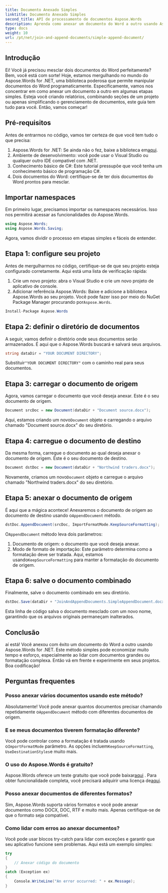 ```yaml
---
title: Documento Anexado Simples
linktitle: Documento Anexado Simples
second_title: API de processamento de documentos Aspose.Words
description: Aprenda como anexar um documento do Word a outro usando Aspose.Words for .NET neste guia passo a passo abrangente.
type: docs
weight: 10
url: /pt/net/join-and-append-documents/simple-append-document/
---
```

## Introdução

Ei! Você já precisou mesclar dois documentos do Word perfeitamente? Bem, você está com sorte! Hoje, estamos mergulhando no mundo do Aspose.Words for .NET, uma biblioteca poderosa que permite manipular documentos do Word programaticamente. Especificamente, vamos nos concentrar em como anexar um documento a outro em algumas etapas simples. Esteja você criando relatórios, combinando seções de um projeto ou apenas simplificando o gerenciamento de documentos, este guia tem tudo para você. Então, vamos começar!

## Pré-requisitos

Antes de entrarmos no código, vamos ter certeza de que você tem tudo o que precisa:

1.  Aspose.Words for .NET: Se ainda não o fez, baixe a biblioteca em[aqui](https://releases.aspose.com/words/net/).
2. Ambiente de desenvolvimento: você pode usar o Visual Studio ou qualquer outro IDE compatível com .NET.
3. Conhecimento básico de C#: Este tutorial pressupõe que você tenha um conhecimento básico de programação C#.
4. Dois documentos do Word: certifique-se de ter dois documentos do Word prontos para mesclar.

## Importar namespaces

Em primeiro lugar, precisamos importar os namespaces necessários. Isso nos permitirá acessar as funcionalidades do Aspose.Words.

```csharp
using Aspose.Words;
using Aspose.Words.Saving;
```

Agora, vamos dividir o processo em etapas simples e fáceis de entender.

## Etapa 1: configure seu projeto

Antes de mergulharmos no código, certifique-se de que seu projeto esteja configurado corretamente. Aqui está uma lista de verificação rápida:

1. Crie um novo projeto: abra o Visual Studio e crie um novo projeto de aplicativo de console.
2.  Adicionar referência Aspose.Words: Baixe e adicione a biblioteca Aspose.Words ao seu projeto. Você pode fazer isso por meio do NuGet Package Manager procurando por`Aspose.Words`.

```csharp
Install-Package Aspose.Words
```

## Etapa 2: definir o diretório de documentos

A seguir, vamos definir o diretório onde seus documentos serão armazenados. É aqui que o Aspose.Words buscará e salvará seus arquivos.

```csharp
string dataDir = "YOUR DOCUMENT DIRECTORY";
```

 Substituir`"YOUR DOCUMENT DIRECTORY"` com o caminho real para seus documentos.

## Etapa 3: carregar o documento de origem

Agora, vamos carregar o documento que você deseja anexar. Este é o seu documento de origem.

```csharp
Document srcDoc = new Document(dataDir + "Document source.docx");
```

 Aqui, estamos criando um novo`Document` objeto e carregando o arquivo chamado "Document source.docx" do seu diretório.

## Etapa 4: carregue o documento de destino

Da mesma forma, carregue o documento ao qual deseja anexar o documento de origem. Este é o seu documento de destino.

```csharp
Document dstDoc = new Document(dataDir + "Northwind traders.docx");
```

 Novamente, criamos um novo`Document` objeto e carregue o arquivo chamado "Northwind traders.docx" do seu diretório.

## Etapa 5: anexar o documento de origem

 É aqui que a mágica acontece! Anexaremos o documento de origem ao documento de destino usando o`AppendDocument` método.

```csharp
dstDoc.AppendDocument(srcDoc, ImportFormatMode.KeepSourceFormatting);
```

 O`AppendDocument` método leva dois parâmetros:
1. Documento de origem: o documento que você deseja anexar.
2.  Modo de formato de importação: Este parâmetro determina como a formatação deve ser tratada. Aqui, estamos usando`KeepSourceFormatting` para manter a formatação do documento de origem.

## Etapa 6: salve o documento combinado

Finalmente, salve o documento combinado em seu diretório.

```csharp
dstDoc.Save(dataDir + "JoinAndAppendDocuments.SimpleAppendDocument.docx");
```

Esta linha de código salva o documento mesclado com um novo nome, garantindo que os arquivos originais permaneçam inalterados.

## Conclusão

aí está! Você anexou com êxito um documento do Word a outro usando Aspose.Words for .NET. Este método simples pode economizar muito tempo e esforço, especialmente ao lidar com documentos grandes ou formatação complexa. Então vá em frente e experimente em seus projetos. Boa codificação!

## Perguntas frequentes

### Posso anexar vários documentos usando este método?

 Absolutamente! Você pode anexar quantos documentos precisar chamando repetidamente o`AppendDocument` método com diferentes documentos de origem.

### E se meus documentos tiverem formatação diferente?

 Você pode controlar como a formatação é tratada usando o`ImportFormatMode` parâmetro. As opções incluem`KeepSourceFormatting`, `UseDestinationStyles`e muito mais.

### O uso do Aspose.Words é gratuito?

 Aspose.Words oferece um teste gratuito que você pode baixar[aqui](https://releases.aspose.com/) . Para obter funcionalidade completa, você precisará adquirir uma licença de[aqui](https://purchase.aspose.com/buy).

### Posso anexar documentos de diferentes formatos?

Sim, Aspose.Words suporta vários formatos e você pode anexar documentos como DOCX, DOC, RTF e muito mais. Apenas certifique-se de que o formato seja compatível.

### Como lidar com erros ao anexar documentos?

Você pode usar blocos try-catch para lidar com exceções e garantir que seu aplicativo funcione sem problemas. Aqui está um exemplo simples:

```csharp
try
{
    // Anexar código do documento
}
catch (Exception ex)
{
    Console.WriteLine("An error occurred: " + ex.Message);
}
```